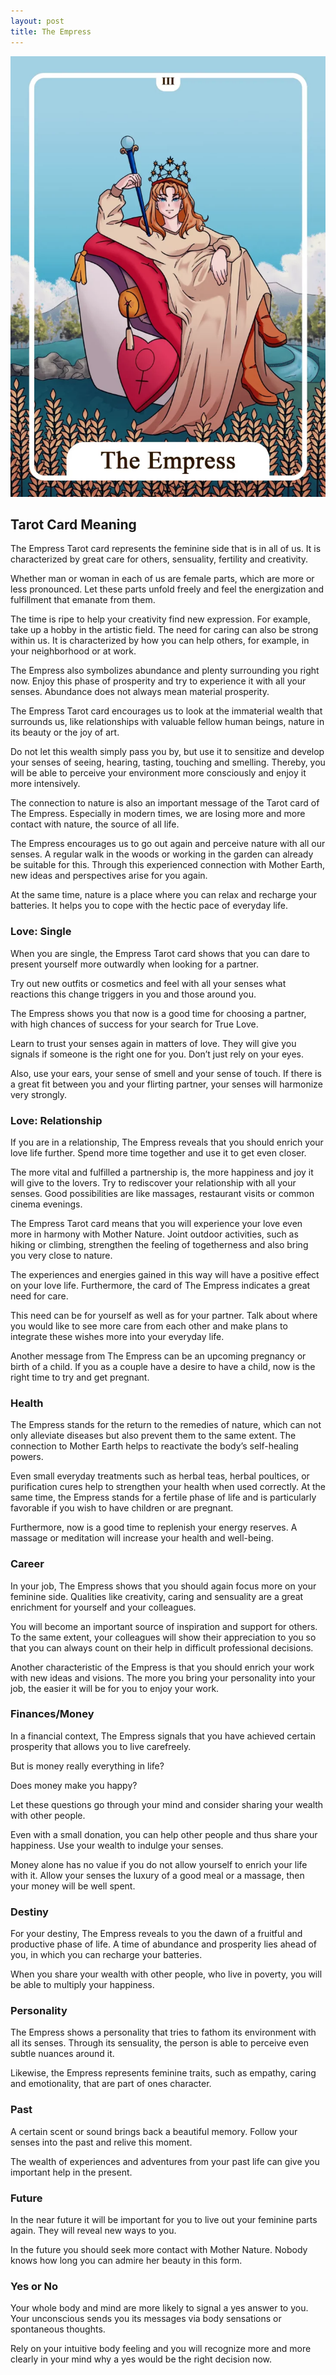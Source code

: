 ```yaml
---
layout: post
title: The Empress
---
```


![](../images/3-The-Empress-Tarot-Card-Meaning-732x1024.webp)

## Tarot Card Meaning
The Empress Tarot card represents the feminine side that is in all of us. It is characterized by great care for others, sensuality, fertility and creativity.

Whether man or woman in each of us are female parts, which are more or less pronounced. Let these parts unfold freely and feel the energization and fulfillment that emanate from them.

The time is ripe to help your creativity find new expression. For example, take up a hobby in the artistic field. The need for caring can also be strong within us. It is characterized by how you can help others, for example, in your neighborhood or at work.

The Empress also symbolizes abundance and plenty surrounding you right now. Enjoy this phase of prosperity and try to experience it with all your senses. Abundance does not always mean material prosperity.

The Empress Tarot card encourages us to look at the immaterial wealth that surrounds us, like relationships with valuable fellow human beings, nature in its beauty or the joy of art.

Do not let this wealth simply pass you by, but use it to sensitize and develop your senses of seeing, hearing, tasting, touching and smelling. Thereby, you will be able to perceive your environment more consciously and enjoy it more intensively.

The connection to nature is also an important message of the Tarot card of The Empress. Especially in modern times, we are losing more and more contact with nature, the source of all life.

The Empress encourages us to go out again and perceive nature with all our senses. A regular walk in the woods or working in the garden can already be suitable for this. Through this experienced connection with Mother Earth, new ideas and perspectives arise for you again.

At the same time, nature is a place where you can relax and recharge your batteries. It helps you to cope with the hectic pace of everyday life.


### Love: Single
When you are single, the Empress Tarot card shows that you can dare to present yourself more outwardly when looking for a partner.

Try out new outfits or cosmetics and feel with all your senses what reactions this change triggers in you and those around you.

The Empress shows you that now is a good time for choosing a partner, with high chances of success for your search for True Love.

Learn to trust your senses again in matters of love. They will give you signals if someone is the right one for you. Don’t just rely on your eyes.

Also, use your ears, your sense of smell and your sense of touch. If there is a great fit between you and your flirting partner, your senses will harmonize very strongly.

### Love: Relationship
If you are in a relationship, The Empress reveals that you should enrich your love life further. Spend more time together and use it to get even closer.

The more vital and fulfilled a partnership is, the more happiness and joy it will give to the lovers. Try to rediscover your relationship with all your senses. Good possibilities are like massages, restaurant visits or common cinema evenings.

The Empress Tarot card means that you will experience your love even more in harmony with Mother Nature. Joint outdoor activities, such as hiking or climbing, strengthen the feeling of togetherness and also bring you very close to nature.

The experiences and energies gained in this way will have a positive effect on your love life. Furthermore, the card of The Empress indicates a great need for care.

This need can be for yourself as well as for your partner. Talk about where you would like to see more care from each other and make plans to integrate these wishes more into your everyday life.

Another message from The Empress can be an upcoming pregnancy or birth of a child. If you as a couple have a desire to have a child, now is the right time to try and get pregnant.


### Health

The Empress stands for the return to the remedies of nature, which can not only alleviate diseases but also prevent them to the same extent. The connection to Mother Earth helps to reactivate the body’s self-healing powers.

Even small everyday treatments such as herbal teas, herbal poultices, or purification cures help to strengthen your health when used correctly. At the same time, the Empress stands for a fertile phase of life and is particularly favorable if you wish to have children or are pregnant.

Furthermore, now is a good time to replenish your energy reserves. A massage or meditation will increase your health and well-being.


### Career

In your job, The Empress shows that you should again focus more on your feminine side. Qualities like creativity, caring and sensuality are a great enrichment for yourself and your colleagues.

You will become an important source of inspiration and support for others. To the same extent, your colleagues will show their appreciation to you so that you can always count on their help in difficult professional decisions.

Another characteristic of the Empress is that you should enrich your work with new ideas and visions. The more you bring your personality into your job, the easier it will be for you to enjoy your work.


### Finances/Money

In a financial context, The Empress signals that you have achieved certain prosperity that allows you to live carefreely.

But is money really everything in life?

Does money make you happy?

Let these questions go through your mind and consider sharing your wealth with other people.

Even with a small donation, you can help other people and thus share your happiness. Use your wealth to indulge your senses.

Money alone has no value if you do not allow yourself to enrich your life with it. Allow your senses the luxury of a good meal or a massage, then your money will be well spent.


### Destiny

For your destiny, The Empress reveals to you the dawn of a fruitful and productive phase of life. A time of abundance and prosperity lies ahead of you, in which you can recharge your batteries.

When you share your wealth with other people, who live in poverty, you will be able to multiply your happiness.


### Personality
The Empress shows a personality that tries to fathom its environment with all its senses. Through its sensuality, the person is able to perceive even subtle nuances around it.

Likewise, the Empress represents feminine traits, such as empathy, caring and emotionality, that are part of ones character.

### Past
A certain scent or sound brings back a beautiful memory. Follow your senses into the past and relive this moment.

The wealth of experiences and adventures from your past life can give you important help in the present.

### Future
In the near future it will be important for you to live out your feminine parts again. They will reveal new ways to you.

In the future you should seek more contact with Mother Nature. Nobody knows how long you can admire her beauty in this form.

### Yes or No
Your whole body and mind are more likely to signal a yes answer to you. Your unconscious sends you its messages via body sensations or spontaneous thoughts.

Rely on your intuitive body feeling and you will recognize more and more clearly in your mind why a yes would be the right decision now.